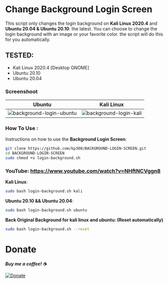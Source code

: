 # Change Background Login Screen

This script only changes the login background on **Kali Linux 2020.4** and **Ubuntu 20.04 & Ubuntu 20.10**. the latest. 
You can choose to change the login background with an image or your favorite color. the script will do this for you automatically.

## TESTED:
* Kali Linux 2020.4 [Desktop GNOME]
* Ubuntu 20.10
* Ubuntu 20.04

### Screenshoot
| Ubuntu | Kali Linux	|
| ------------  | ------------ |
|![background-login-ubuntu](https://user-images.githubusercontent.com/58439463/96018458-7dd4e980-0e75-11eb-8d8d-6d33c3b3ebaf.png)|![background-login-kali](https://user-images.githubusercontent.com/58439463/87871917-af592880-c9de-11ea-90dc-01732f456b2d.png)

### How To Use :
Instructions on how to use the **Background Login Screen**:

```bash
git clone https://github.com/kp300/BACKGROUND-LOGIN-SCREEN.git
cd BACKGROUND-LOGIN-SCREEN
sudo chmod +x login-background.sh
```

### YouTube: https://www.youtube.com/watch?v=NHftNCVggn8

**Kali Linux**:

```bash
sudo bash login-background.sh kali
```

**Ubuntu 20.10 && Ubuntu 20.04**:

```bash
sudo bash login-background.sh ubuntu
```
**Back Original Background for **kali linux** and **ubuntu**: (Reset automatically)**

```bash
sudo bash login-background.sh --reset
```

# Donate
***Buy me a coffee! :coffee:***

[![Donate](https://img.shields.io/badge/Donate-PayPal-green.svg)](https://ko-fi.com/kalitutorial)
